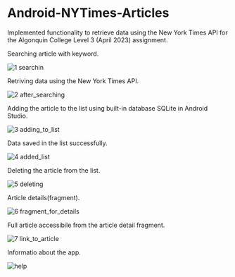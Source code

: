 # Android-NYTimes-Articles
Implemented functionality to retrieve data using the New York Times API for the Algonquin College Level 3 (April 2023) assignment.

Searching article with keyword.

![1 searchin](https://github.com/suyeounlee/Android-NYTimes-Articles/assets/102848080/f69265c5-2cbb-4531-859c-9b2e2cf4356d)

Retriving data using the New York Times API.

![2 after_searching](https://github.com/suyeounlee/Android-NYTimes-Articles/assets/102848080/aa78cec7-a1d7-45cb-ba56-b7b6ca8057aa)

Adding the article to the list using built-in database SQLite in Android Studio.

![3  adding_to_list](https://github.com/suyeounlee/Android-NYTimes-Articles/assets/102848080/74cf6a7d-b55f-48e0-9c57-c7413e598de3)

Data saved in the list successfully.

![4  added_list](https://github.com/suyeounlee/Android-NYTimes-Articles/assets/102848080/6a8d3203-d94b-45dd-98bd-11823136d1d0)

Deleting the article from the list.

![5  deleting](https://github.com/suyeounlee/Android-NYTimes-Articles/assets/102848080/32d7f862-fd63-4fd5-b44a-582dabf817b2)

Article details(fragment).

![6  fragment_for_details](https://github.com/suyeounlee/Android-NYTimes-Articles/assets/102848080/2987ae2a-a152-4640-90f4-e3ab4500541f)

Full article accessibile from the article detail fragment.

![7  link_to_article](https://github.com/suyeounlee/Android-NYTimes-Articles/assets/102848080/f9eb3972-e502-4892-8de4-05d799786e83)

Informatio about the app.

![help](https://github.com/suyeounlee/Android-NYTimes-Articles/assets/102848080/39442c77-9459-43b6-b3a2-af549a67669f)



